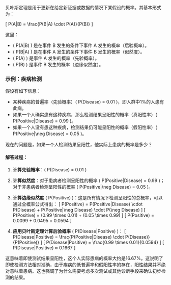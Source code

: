 贝叶斯定理是用于更新在给定新证据或数据的情况下某假设的概率。其基本形式为：

\[ P(A|B) = \frac{P(B|A) \cdot P(A)}{P(B)} \]

这里：
- \( P(A|B) \) 是在事件 B 发生的条件下事件 A 发生的概率（后验概率）。
- \( P(B|A) \) 是在事件 A 发生的条件下事件 B 发生的概率（似然度）。
- \( P(A) \) 是事件 A 发生的概率（先验概率）。
- \( P(B) \) 是事件 B 发生的概率（边缘似然度）。

### 示例：疾病检测

假设有如下信息：
- 某种疾病的普遍率（先验概率）\( P(Disease) = 0.01 \)，即人群中1%的人患有此病。
- 如果一个人确实患有这种疾病，那么检测结果呈阳性的概率（真阳性率）\( P(Positive|Disease) = 0.99 \)。
- 如果一个人没有患这种疾病，检测结果仍可能呈阳性的概率（假阳性率）\( P(Positive|\neg Disease) = 0.05 \)。

现在的问题是，如果一个人检测结果呈阳性，他实际上患病的概率是多少？

#### 解答过程：

1. **计算先验概率**：\( P(Disease) = 0.01 \)
2. **计算似然度**：对于患病者检测呈阳性的概率 \( P(Positive|Disease) = 0.99 \)；对于非患病者检测呈阳性的概率 \( P(Positive|\neg Disease) = 0.05 \)。
3. **计算边缘似然度** \( P(Positive) \)：这是所有情况下检测呈阳性的总概率，可以通过全概率公式得出：
   \[ P(Positive) = P(Positive|Disease) \cdot P(Disease) + P(Positive|\neg Disease) \cdot P(\neg Disease) \]
   \[ P(Positive) = (0.99 \times 0.01) + (0.05 \times 0.99) \]
   \[ P(Positive) = 0.0099 + 0.0495 = 0.0594 \]

4. **应用贝叶斯定理计算后验概率** \( P(Disease|Positive) \)：
   \[ P(Disease|Positive) = \frac{P(Positive|Disease) \cdot P(Disease)}{P(Positive)} \]
   \[ P(Disease|Positive) = \frac{0.99 \times 0.01}{0.0594} \]
   \[ P(Disease|Positive) ≈ 0.1667 \]

这意味着即使测试结果呈阳性，这个人实际患病的概率大约是16.67%。这说明了即使检测方法相对准确，由于疾病的低普遍率和假阳性率的存在，阳性结果并不绝对意味着患病。这也强调了为什么需要考虑多次测试或其他诊断手段来确认初步检测的结果。